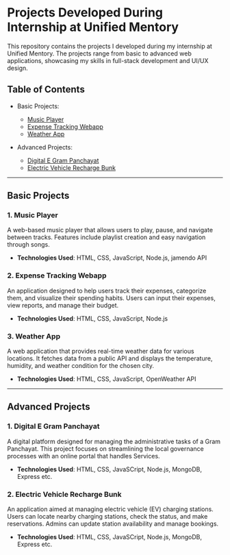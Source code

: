 # Projects Developed During Internship at Unified Mentory

This repository contains the projects I developed during my internship at Unified Mentory. The projects range from basic to advanced web applications, showcasing my skills in full-stack development and UI/UX design.

## Table of Contents

- Basic Projects:
  - [Music Player](https://github.com/vmDeshpande/Unified-mentor/tree/main/Music-player)
  - [Expense Tracking Webapp](https://github.com/vmDeshpande/Unified-mentor/tree/main/Expense-taking-webapp)
  - [Weather App](https://github.com/vmDeshpande/Unified-mentor/tree/main/Weather-app)
  
- Advanced Projects:
  - [Digital E Gram Panchayat](https://github.com/vmDeshpande/Unified-mentor/tree/main/Digital-E-Gram-Panchayat)
  - [Electric Vehicle Recharge Bunk](https://github.com/vmDeshpande/Unified-mentor/tree/main/Electric-Vehicle-Recharge-Bunk)

---

## Basic Projects

### 1. Music Player
A web-based music player that allows users to play, pause, and navigate between tracks. Features include playlist creation and easy navigation through songs.

- **Technologies Used**: HTML, CSS, JavaScript, Node.js, jamendo API

### 2. Expense Tracking Webapp
An application designed to help users track their expenses, categorize them, and visualize their spending habits. Users can input their expenses, view reports, and manage their budget.

- **Technologies Used**: HTML, CSS, JavaScript, Node.js

### 3. Weather App
A web application that provides real-time weather data for various locations. It fetches data from a public API and displays the temperature, humidity, and weather condition for the chosen city.

- **Technologies Used**: HTML, CSS, JavaScript, OpenWeather API

---

## Advanced Projects

### 1. Digital E Gram Panchayat
A digital platform designed for managing the administrative tasks of a Gram Panchayat. This project focuses on streamlining the local governance processes with an online portal that handles Services.

- **Technologies Used**: HTML, CSS, JavaSCript, Node.js, MongoDB, Express etc.

### 2. Electric Vehicle Recharge Bunk
An application aimed at managing electric vehicle (EV) charging stations. Users can locate nearby charging stations, check the status, and make reservations. Admins can update station availability and manage bookings.

- **Technologies Used**: HTML, CSS, JavaSCript, Node.js, MongoDB, Express etc.
